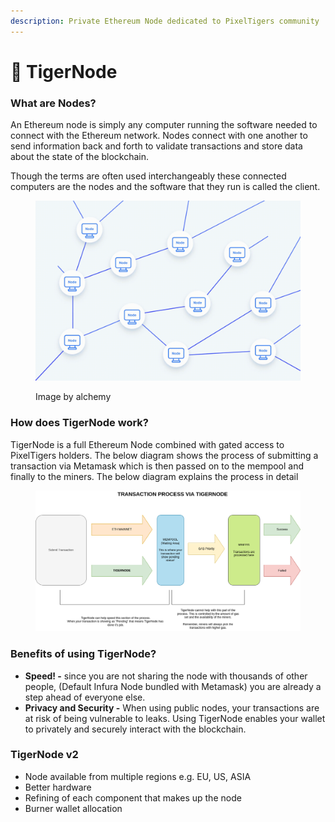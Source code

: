 ```yaml
---
description: Private Ethereum Node dedicated to PixelTigers community
---
```


# 🐯 TigerNode

### What are Nodes?&#x20;

An Ethereum node is simply any computer running the software needed to connect with the Ethereum network. Nodes connect with one another to send information back and forth to validate transactions and store data about the state of the blockchain.

Though the terms are often used interchangeably these connected computers are the nodes and the software that they run is called the client.&#x20;

<figure><img src="../../.gitbook/assets/image.png" alt=""><figcaption><p>Image by alchemy</p></figcaption></figure>

### How does TigerNode work?

TigerNode is a full Ethereum Node combined with gated access to PixelTigers holders. The below diagram shows the process of submitting a transaction via Metamask which is then passed on to the mempool and finally to the miners. The below diagram explains the process in detail

<figure><img src="../../.gitbook/assets/TigerNode FlowChart.drawio.png" alt=""><figcaption></figcaption></figure>

### Benefits of using TigerNode?

* **Speed! -** since you are not sharing the node with thousands of other people, (Default Infura Node bundled with Metamask) you are already a step ahead of everyone else.&#x20;
* **Privacy and Security -** When using public nodes, your transactions are at risk of being vulnerable to leaks. Using TigerNode enables your wallet to privately and securely interact with the blockchain.&#x20;

### TigerNode v2

* Node available from multiple regions e.g. EU, US, ASIA
* Better hardware
* Refining of each component that makes up the node
* Burner wallet allocation&#x20;
